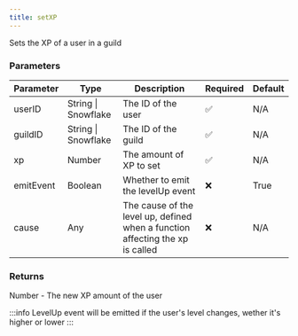 ```yaml
---
title: setXP
---
```


Sets the XP of a user in a guild

### Parameters

| Parameter | Type | Description | Required | Default |
|-----------|------|-------------|----------|---------|
|userID|String \| Snowflake|The ID of the user|✅|N/A|
|guildID|String \| Snowflake|The ID of the guild|✅|N/A|
|xp|Number|The amount of XP to set|✅|N/A|
|emitEvent|Boolean|Whether to emit the levelUp event|❌|True|
|cause|Any|The cause of the level up, defined when a function affecting the xp is called|❌|N/A|


### Returns

Number - The new XP amount of the user

:::info
LevelUp event will be emitted if the user's level changes, wether it's higher or lower
:::